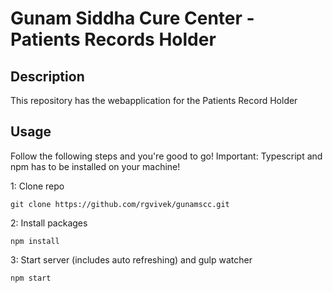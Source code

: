 # Gunam Siddha Cure Center - Patients Records Holder

## Description
This repository has the webapplication for the Patients Record Holder

## Usage
Follow the following steps and you're good to go! Important: Typescript and npm has to be installed on your machine!

1: Clone repo
```
git clone https://github.com/rgvivek/gunamscc.git
```
2: Install packages
```
npm install
```
3: Start server (includes auto refreshing) and gulp watcher
```
npm start
```
